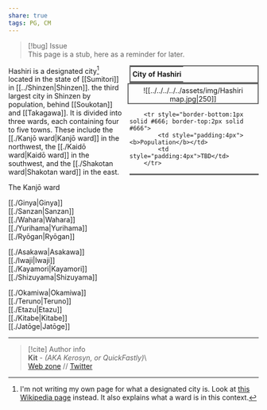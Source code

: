 ```yaml
---  
share: true  
tags: PG, CM  
---  
```

> [!bug] Issue  
> This page is a stub, here as a reminder for later.  
  
<div style="float:right; clear:right; width:260px; margin:0 0 0 14; border-collapse:collapse">  
  <table style="float:right; clear:right; width:260px; margin:0 0 0 14; border:2px solid #666; line-height:1.5; border-collapse:collapse; font-size:smaller">  
	<tr>  
		<th colspan="2" style="border-bottom:2px solid #666; font-size:larger; padding:4px; text-align:center">City of Hashiri</th>  
	</tr></table>  
  </div>  
  
  <span align="center" style="float:right; clear:right; width:260px; margin:0 0 0 14; padding:4 0 0 0; border:2px solid #666; border-collapse:collapse">![[../../../../../assets/img/Hashiri map.jpg|250]]</span>  
  
  <div style="float:right; clear:right; width:260px; margin:0 0 0 14; border-collapse:collapse">  
    <table style="float:right; clear:right; width:260px; margin:0 0 7 14; border:2px solid #666; border-top:1px solid #666; line-height:1.5; border-collapse:collapse; font-size:smaller">  
		  
		<tr style="border-bottom:1px solid #666; border-top:2px solid #666">  
			<td style="padding:4px"><b>Population</b></td>  
			<td style="padding:4px">TBD</td>  
		</tr>  
			  
  </table>  
</div>  
  
<!-- If you want more stuff on the side beneath the info box, put it here. Use the following html tag:  
<span style="float:right; clear:right; width:260px; margin:14 0 7 14;"></span>  
 This will keep it in line with the info box.-->  
  
Hashiri is a designated city[^1] located in the state of [[Sumitori]] in [[../Shinzen|Shinzen]]. the third largest city in Shinzen by population, behind [[Soukotan]] and [[Takagawa]]. It is divided into three wards, each containing four to five towns. These include the [[./Kanjō ward|Kanjō ward]] in the northwest, the [[./Kaidō ward|Kaidō ward]] in the southwest, and the [[./Shakotan ward|Shakotan ward]] in the east.  
  
The Kanjō ward  
  
  
  
[[./Ginya|Ginya]]  
[[./Sanzan|Sanzan]]  
[[./Wahara|Wahara]]  
[[./Yurihama|Yurihama]]  
[[./Ryōgan|Ryōgan]]  
  
[[./Asakawa|Asakawa]]  
[[./Iwaji|Iwaji]]  
[[./Kayamori|Kayamori]]  
[[./Shizuyama|Shizuyama]]  
  
[[./Okamiwa|Okamiwa]]  
[[./Teruno|Teruno]]  
[[./Etazu|Etazu]]  
[[./Kitabe|Kitabe]]  
[[./Jatōge|Jatōge]]  
  
-----  
> [!cite] Author info  
> **Kit** - *(AKA Kerosyn, or QuickFastly)*\  
> [Web zone](https://kitabe.link) // [Twitter](https://twitter.com/Kerosyn_)  
  
[^1]: I'm not writing my own page for what a designated city is. Look at [this Wikipedia page](https://en.wikipedia.org/wiki/Cities_designated_by_government_ordinance_of_Japan) instead. It also explains what a ward is in this context.